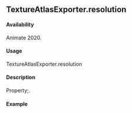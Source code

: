 ## TextureAtlasExporter.resolution

#### Availability

Animate 2020.

#### Usage

TextureAtlasExporter.resolution

#### Description

Property;.

#### Example

``` javascript

````